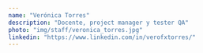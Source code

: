 ```yaml
---
name: "Verónica Torres"
description: "Docente, project manager y tester QA"
photo: "img/staff/veronica_torres.jpg"
linkedin: "https://www.linkedin.com/in/verofxtorres/"
---
```

